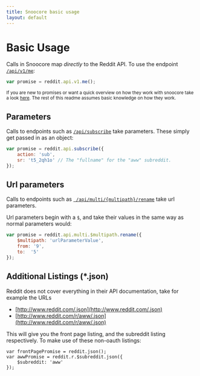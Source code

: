 ```yaml
---
title: Snoocore basic usage
layout: default
---
```


# Basic Usage

Calls in Snoocore map *directly* to the Reddit API. To use the endpoint [`/api/v1/me`](http://www.reddit.com/dev/api#GET_api_v1_me):

```javascript
var promise = reddit.api.v1.me();
```

<sub>If you are new to promises or want a quick overview on how they work with snoocore take a look [here](promises.html). The rest of this readme assumes basic knowledge on how they work.</sub>

## Parameters

Calls to endpoints such as  [`/api/subscribe`](http://www.reddit.com/dev/api#POST_api_subscribe) take parameters. These simply get passed in as an object:

```javascript
var promise = reddit.api.subscribe({ 
	action: 'sub', 
	sr: 't5_2qh1o' // The "fullname" for the "aww" subreddit.
});
```

## Url parameters

Calls to endpoints such as [` /api/multi/{multipath}/rename`](http://www.reddit.com/dev/api#POST_api_multi_{multipath}_rename) take url parameters.

Url parameters begin with a `$`, and take their values in the same way as normal parameters would:

```javascript
var promise = reddit.api.multi.$multipath.rename({
    $multipath: 'urlParameterValue',
    from: '9',
    to:  '5'
});
```

## Additional Listings (*.json)

Reddit does not cover everything in their API documentation, take for example the URLs

 - [http://www.reddit.com/.json](http://www.reddit.com/.json)
 - [http://www.reddit.com/r/aww/.json](http://www.reddit.com/r/aww/.json)

This will give you the front page listing, and the subreddit listing respectively. To make use of these non-oauth listings:

```
var frontPagePromise = reddit.json();
var awwPromise = reddit.r.$subreddit.json({
	$subreddit: 'aww'
});
```
